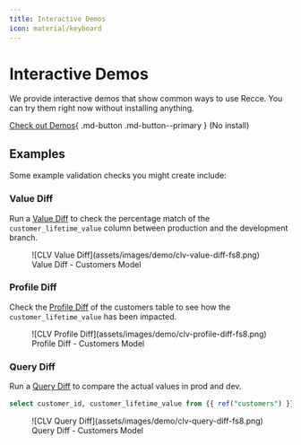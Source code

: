 ```yaml
---
title: Interactive Demos
icon: material/keyboard
---
```


# Interactive Demos

We provide interactive demos that show common ways to use Recce. You can try them right now without installing anything.

[Check out Demos](https://reccehq.com/demo/){ .md-button .md-button--primary } (No install)

## Examples

Some example validation checks you might create include:

### Value Diff

Run a [Value Diff](features/lineage.md#value-diff) to check the percentage match of the `customer_lifetime_value` column between production and the development branch.

<figure markdown>
  ![CLV Value Diff](assets/images/demo/clv-value-diff-fs8.png)
  <figcaption>Value Diff - Customers Model</figcaption>
</figure>

### Profile Diff

Check the [Profile Diff](features/lineage.md#profile-diff) of the customers table to see how the `customer_lifetime_value` has been impacted.

<figure markdown>
  ![CLV Profile Diff](assets/images/demo/clv-profile-diff-fs8.png)
  <figcaption>Profile Diff - Customers Model</figcaption>
</figure>


### Query Diff
Run a [Query Diff](features/query.md) to compare the actual values in prod and dev.

```SQL
select customer_id, customer_lifetime_value from {{ ref("customers") }} where customer_id < 50;
```

<figure markdown>
  ![CLV Query Diff](assets/images/demo/clv-query-diff-fs8.png)
  <figcaption>Query Diff - Customers Model</figcaption>
</figure>



